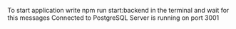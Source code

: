 To start application write npm run start:backend in the terminal and wait for this messages  Connected to PostgreSQL
 Server is running on port 3001 